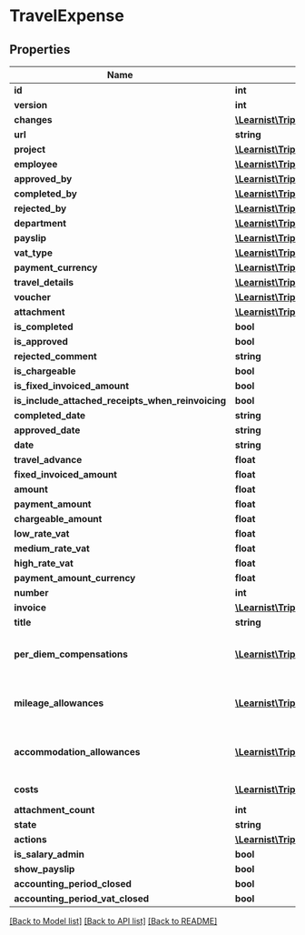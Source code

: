 # TravelExpense

## Properties
Name | Type | Description | Notes
------------ | ------------- | ------------- | -------------
**id** | **int** |  | [optional] 
**version** | **int** |  | [optional] 
**changes** | [**\Learnist\Tripletex\Model\Change[]**](Change.md) |  | [optional] 
**url** | **string** |  | [optional] 
**project** | [**\Learnist\Tripletex\Model\Project**](Project.md) |  | [optional] 
**employee** | [**\Learnist\Tripletex\Model\Employee**](Employee.md) |  | 
**approved_by** | [**\Learnist\Tripletex\Model\Employee**](Employee.md) |  | [optional] 
**completed_by** | [**\Learnist\Tripletex\Model\Employee**](Employee.md) |  | [optional] 
**rejected_by** | [**\Learnist\Tripletex\Model\Employee**](Employee.md) |  | [optional] 
**department** | [**\Learnist\Tripletex\Model\Department**](Department.md) |  | [optional] 
**payslip** | [**\Learnist\Tripletex\Model\Payslip**](Payslip.md) |  | [optional] 
**vat_type** | [**\Learnist\Tripletex\Model\VatType**](VatType.md) |  | [optional] 
**payment_currency** | [**\Learnist\Tripletex\Model\Currency**](Currency.md) |  | [optional] 
**travel_details** | [**\Learnist\Tripletex\Model\TravelDetails**](TravelDetails.md) |  | [optional] 
**voucher** | [**\Learnist\Tripletex\Model\Voucher**](Voucher.md) |  | [optional] 
**attachment** | [**\Learnist\Tripletex\Model\Document**](Document.md) |  | [optional] 
**is_completed** | **bool** |  | [optional] 
**is_approved** | **bool** |  | [optional] 
**rejected_comment** | **string** |  | [optional] 
**is_chargeable** | **bool** |  | [optional] 
**is_fixed_invoiced_amount** | **bool** |  | [optional] 
**is_include_attached_receipts_when_reinvoicing** | **bool** |  | [optional] 
**completed_date** | **string** |  | [optional] 
**approved_date** | **string** |  | [optional] 
**date** | **string** |  | [optional] 
**travel_advance** | **float** |  | [optional] 
**fixed_invoiced_amount** | **float** |  | [optional] 
**amount** | **float** |  | [optional] 
**payment_amount** | **float** |  | [optional] 
**chargeable_amount** | **float** |  | [optional] 
**low_rate_vat** | **float** |  | [optional] 
**medium_rate_vat** | **float** |  | [optional] 
**high_rate_vat** | **float** |  | [optional] 
**payment_amount_currency** | **float** |  | [optional] 
**number** | **int** |  | [optional] 
**invoice** | [**\Learnist\Tripletex\Model\Invoice**](Invoice.md) |  | [optional] 
**title** | **string** |  | [optional] 
**per_diem_compensations** | [**\Learnist\Tripletex\Model\PerDiemCompensation[]**](PerDiemCompensation.md) | Link to individual per diem compensations. | [optional] 
**mileage_allowances** | [**\Learnist\Tripletex\Model\MileageAllowance[]**](MileageAllowance.md) | Link to individual mileage allowances. | [optional] 
**accommodation_allowances** | [**\Learnist\Tripletex\Model\AccommodationAllowance[]**](AccommodationAllowance.md) | Link to individual accommodation allowances. | [optional] 
**costs** | [**\Learnist\Tripletex\Model\Cost[]**](Cost.md) | Link to individual costs. | [optional] 
**attachment_count** | **int** |  | [optional] 
**state** | **string** |  | [optional] 
**actions** | [**\Learnist\Tripletex\Model\Link[]**](Link.md) |  | [optional] 
**is_salary_admin** | **bool** |  | [optional] 
**show_payslip** | **bool** |  | [optional] 
**accounting_period_closed** | **bool** |  | [optional] 
**accounting_period_vat_closed** | **bool** |  | [optional] 

[[Back to Model list]](../../README.md#documentation-for-models) [[Back to API list]](../../README.md#documentation-for-api-endpoints) [[Back to README]](../../README.md)

